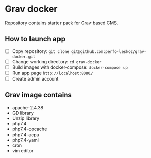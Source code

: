 # Grav docker

Repository contains starter pack for Grav based CMS.

## How to launch app
- [ ] Copy repository: `git clone git@github.com:perfo-leskoz/grav-docker.git`
- [ ] Change working directory: `cd grav-docker`
- [ ] Build images with docker-compose: `docker-compose up`
- [ ] Run app page `http://localhost:8080/`
- [ ] Create admin account

## Grav image contains

* apache-2.4.38
* GD library
* Unzip library
* php7.4
* php7.4-opcache
* php7.4-acpu
* php7.4-yaml
* cron
* vim editor

